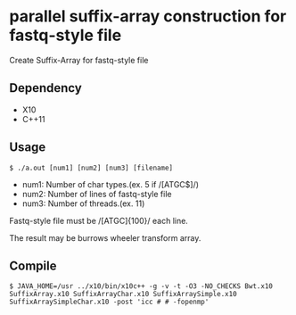parallel suffix-array construction for fastq-style file
===

Create Suffix-Array for fastq-style file

## Dependency

* X10
* C++11

## Usage

```
$ ./a.out [num1] [num2] [num3] [filename]
```

* num1: Number of char types.(ex. 5 if /[ATGC$]/)
* num2: Number of lines of fastq-style file
* num3: Number of threads.(ex. 11)

Fastq-style file must be /[ATGC]{100}/ each line.

The result may be burrows wheeler transform array.

## Compile

```
$ JAVA_HOME=/usr ../x10/bin/x10c++ -g -v -t -O3 -NO_CHECKS Bwt.x10 SuffixArray.x10 SuffixArrayChar.x10 SuffixArraySimple.x10 SuffixArraySimpleChar.x10 -post 'icc # # -fopenmp'
```
